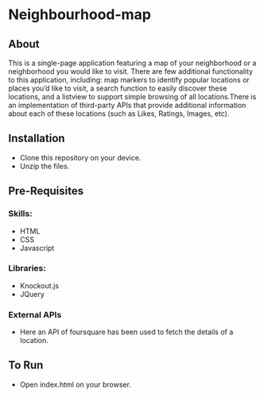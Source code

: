 # Neighbourhood-map

## About
This is a single-page application featuring a map of your neighborhood or a neighborhood you would like to visit. 
There are few additional functionality to this application, including: map markers to identify popular locations or 
places you’d like to visit, a search function to easily discover these locations, and a listview to support simple 
browsing of all locations.There is an implementation of third-party APIs that provide additional information about 
each of these locations (such as Likes, Ratings, Images, etc).

## Installation
* Clone this repository on your device.
* Unzip the files.

## Pre-Requisites

### Skills:
* HTML
* CSS
* Javascript

### Libraries:
* Knockout.js
* JQuery

### External APIs
* Here an API of foursquare has been used to fetch the details of a location.

## To Run

* Open index.html on your browser.
